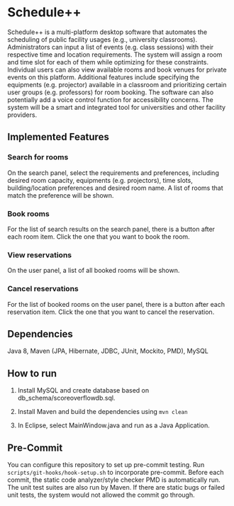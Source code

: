 # Schedule++

Schedule++ is a multi-platform desktop software that automates the scheduling of public facility usages (e.g., university classrooms). Administrators can input a list of events (e.g. class sessions) with their respective time and location requirements. The system will assign a room and time slot for each of them while optimizing for these constraints. Individual users can also view available rooms and book venues for private events on this platform. Additional features include specifying the equipments (e.g. projector) available in a classroom and prioritizing certain user groups (e.g. professors) for room booking. The software can also potentially add a voice control function for accessibility concerns. The system will be a smart and integrated tool for universities and other facility providers.

## Implemented Features

### Search for rooms

On the search panel, select the requirements and preferences, including desired room capacity, equipments (e.g. projectors), time slots, building/location preferences and desired room name. A list of rooms that match the preference will be shown.

### Book rooms

For the list of search results on the search panel, there is a button after each room item. Click the one that you want to book the room.

### View reservations

On the user panel, a list of all booked rooms will be shown.

### Cancel reservations

For the list of booked rooms on the user panel, there is a button after each reservation item. Click the one that you want to cancel the reservation.

## Dependencies
Java 8, Maven (JPA, Hibernate, JDBC, JUnit, Mockito, PMD), MySQL

## How to run

1) Install MySQL and create database based on db_schema/scoreoverflowdb.sql.

2) Install Maven and build the dependencies using ```mvn clean```

3) In Eclipse, select MainWindow.java and run as a Java Application.

## Pre-Commit

You can configure this repository to set up pre-commit testing. Run ```scripts/git-hooks/hook-setup.sh``` to incorporate pre-commit. Before each commit, the static code analyzer/style checker PMD is automatically run. The unit test suites are also run by Maven. If there are static bugs or failed unit tests, the system would not allowed the commit go through.
